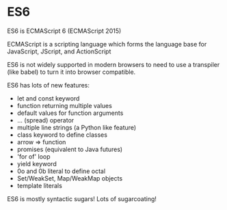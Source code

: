 # ES6

ES6 is ECMAScript 6 (ECMAScript 2015)

ECMAScript is a scripting language which forms the language base for JavaScript, JScript, and ActionScript

ES6 is not widely supported in modern browsers to need to use a transpiler (like babel) to turn it into
browser compatible.

ES6 has lots of new features:

- let and const keyword
- function returning multiple values
- default values for function arguments
- ... (spread) operator
- multiple line strings (a Python like feature)
- class keyword to define classes
- arrow => function
- promises (equivalent to Java futures)
- 'for of' loop
- yield keyword
- 0o and 0b literal to define octal
- Set/WeakSet, Map/WeakMap objects
- template literals

ES6 is mostly syntactic sugars! Lots of sugarcoating!
